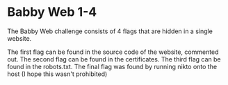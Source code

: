 # Babby Web 1-4

The Babby Web challenge consists of 4 flags that are hidden in a single website.

The first flag can be found in the source code of the website, commented out.
The second flag can be found in the certificates.
The third flag can be found in the robots.txt.
The final flag was found by running nikto onto the host (I hope this wasn't prohibited)

